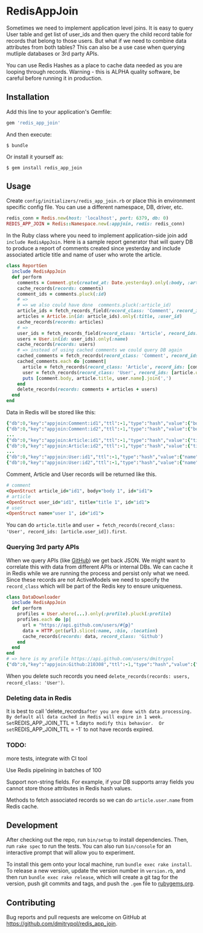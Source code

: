 # RedisAppJoin

Sometimes we need to implement application level joins.  It is easy to query User table and get list of user_ids and then query the child record table for records that belong to those users.  But what if we need to combine data attributes from both tables?  This can also be a use case when querying mutliple databases or 3rd party APIs.  

You can use Redis Hashes as a place to cache data needed as you are looping through records.  Warning - this is ALPHA quality software, be careful before running it in production.  

## Installation

Add this line to your application's Gemfile:

```ruby
gem 'redis_app_join'
```

And then execute:

    $ bundle

Or install it yourself as:

    $ gem install redis_app_join

## Usage

Create `config/initializers/redis_app_join.rb` or place this in environment specific config file.  You can use a different namespace, DB, driver, etc.  

```ruby
redis_conn = Redis.new(host: 'localhost', port: 6379, db: 0)
REDIS_APP_JOIN = Redis::Namespace.new(:appjoin, redis: redis_conn)
```

In the Ruby class where you need to implement application-side join add `include RedisAppJoin`.  Here is a sample report generator that will query DB to produce a report of comments created since yesterday and include associated article title and name of user who wrote the article.

```ruby
class ReportGen
  include RedisAppJoin
  def perform
    comments = Comment.gte(created_at: Date.yesterday).only(:body, :article_id)
    cache_records(records: comments)
    comment_ids = comments.pluck(:id)
    # =>
    # => we also could have done  comments.pluck(:article_id)
    article_ids = fetch_records_field(record_class: 'Comment', record_ids: comment_ids, field: 'article_id')
    articles = Article.in(id: article_ids).only(:title, :user_id)
    cache_records(records: articles)
    # =>
    user_ids = fetch_records_field(record_class: 'Article', record_ids: article_ids, field: 'user_id')
    users = User.in(id: user_ids).only(:name)
    cache_records(records: users)
    # => instead of using cached comments we could query DB again
    cached_comments = fetch_records(record_class: 'Comment', record_ids: comment_ids)
    cached_comments.each do |comment|
      article = fetch_records(record_class: 'Article', record_ids: [comment.article_id]).first
      user = fetch_records(record_class: 'User', record_ids: [article.user_id]).first
      puts [comment.body, article.title, user.name].join(',')
    end
    delete_records(records: comments + articles + users)
  end
end
```

Data in Redis will be stored like this:

```ruby
{"db":0,"key":"appjoin:Comment:id1","ttl":-1,"type":"hash","value":{"body":"body 1","article_id":"id1"},...}
{"db":0,"key":"appjoin:Comment:id2","ttl":-1,"type":"hash","value":{"body":"body 2","article_id":"id2"},...}
...
{"db":0,"key":"appjoin:Article:id1","ttl":-1,"type":"hash","value":{"title":"title 1","user_id":"id1"},...}
{"db":0,"key":"appjoin:Article:id2","ttl":-1,"type":"hash","value":{"title":"title 2","user_id":"id2"},...}
...
{"db":0,"key":"appjoin:User:id1","ttl":-1,"type":"hash","value":{"name":"user 1"}, ...}
{"db":0,"key":"appjoin:User:id2","ttl":-1,"type":"hash","value":{"name":"user 2"}, ...}
```

Comment, Article and User records will be returned like this.  

```ruby
# comment
<OpenStruct article_id="id1", body="body 1", id="id1">
# article
<OpenStruct user_id="id1", title="title 1", id="id1">
# user
<OpenStruct name="user 1", id="id1">
```

You can do `article.title` and `user = fetch_records(record_class: 'User', record_ids: [article.user_id]).first`.

### Querying 3rd party APIs

When we query APIs (like [GitHub](https://api.github.com/users/dmitrypol)) we get back JSON.  We might want to correlate this with data from different APIs or internal DBs.  We can cache it in Redis while we are running the process and persist only what we need.  Since these records are not ActiveModels we need to specify the `record_class` which will be part of the Redis key to ensure uniqueness.  

```ruby
class DataDownloader
  include RedisAppJoin
  def perform
    profiles = User.where(...).only(:profile).pluck(:profile)
    profiles.each do |p|
      url = "https://api.github.com/users/#{p}"
      data = HTTP.get(url).slice(:name, :bio, :location)
      cache_records(records: data, record_class: 'Github')
    end
  end
end
# => here is my profile https://api.github.com/users/dmitrypol
{"db":0,"key":"appjoin:Github:210308","ttl":-1,"type":"hash","value":{"name":"Dmitry Polyakovsky","bio":"...","location":"..."}}
```

When you delete such records you need `delete_records(records: users, record_class: 'User')`.  

### Deleting data in Redis

It is best to call 'delete_records` after you are done with data processing.  By default all data cached in Redis will expire in 1 week.  Set `REDIS_APP_JOIN_TTL = 1.day` to modify this behavior.  Or set `REDIS_APP_JOIN_TTL = -1` to not have records expired.  

### TODO:

more tests, integrate with CI tool

Use Redis pipelining in batches of 100

Support non-string fields.  For example, if your DB supports array fields you cannot store those attributes in Redis hash values.  

Methods to fetch associated records so we can do `article.user.name` from Redis cache.

## Development

After checking out the repo, run `bin/setup` to install dependencies. Then, run `rake spec` to run the tests. You can also run `bin/console` for an interactive prompt that will allow you to experiment.

To install this gem onto your local machine, run `bundle exec rake install`. To release a new version, update the version number in `version.rb`, and then run `bundle exec rake release`, which will create a git tag for the version, push git commits and tags, and push the `.gem` file to [rubygems.org](https://rubygems.org).

## Contributing

Bug reports and pull requests are welcome on GitHub at https://github.com/dmitrypol/redis_app_join.
